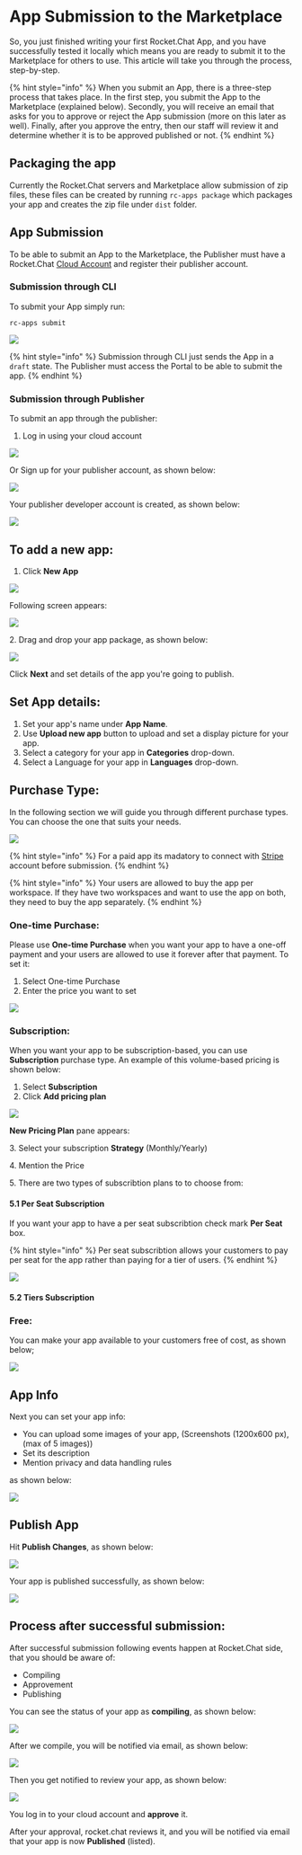 # App Submission to the Marketplace

So, you just finished writing your first Rocket.Chat App, and you have successfully tested it locally which means you are ready to submit it to the Marketplace for others to use. This article will take you through the process, step-by-step.

{% hint style="info" %}
When you submit an App, there is a three-step process that takes place. In the first step, you submit the App to the Marketplace (explained below). Secondly, you will receive an email that asks for you to approve or reject the App submission (more on this later as well). Finally, after you approve the entry, then our staff will review it and determine whether it is to be approved published or not.
{% endhint %}

## Packaging the app

Currently the Rocket.Chat servers and Marketplace allow submission of zip files, these files can be created by running `rc-apps package` which packages your app and creates the zip file under `dist` folder.

## App Submission

To be able to submit an App to the Marketplace, the Publisher must have a Rocket.Chat [Cloud Account](https://cloud.rocket.chat/login) and register their publisher account.

### Submission through CLI

To submit your App simply run:

`rc-apps submit`

![](<../../../.gitbook/assets/image (186) (1).png>)

{% hint style="info" %}
Submission through CLI just sends the App in a `draft` state. The Publisher must access the Portal to be able to submit the app.
{% endhint %}

### Submission through Publisher

To submit an app through the publisher:

1. Log in using your cloud account

![](<../../../.gitbook/assets/image (55).png>)

Or Sign up for your publisher account,  as shown below:

![](<../../../.gitbook/assets/image (183).png>)

Your publisher developer account is created, as shown below:

![](<../../../.gitbook/assets/image (48).png>)

## To add a new app:

1. Click **New App**

![](<../../../.gitbook/assets/image (19).png>)

Following screen appears:&#x20;

![](<../../../.gitbook/assets/image (45).png>)

2\. Drag and drop your app package, as shown below:

![](<../../../.gitbook/assets/image (64).png>)

Click **Next** and set details of the app you're going to publish.

## **Set App details:**

1. Set your app's name under **App Name**.
2. &#x20;Use **Upload new app** button to upload and set a display picture for your app.&#x20;
3. Select a category for your app in **Categories** drop-down.&#x20;
4. Select a Language for your app in **Languages** drop-down.&#x20;

## Purchase Type:

In the following section we will guide you through different purchase types. You can choose the one that suits your needs.

![](<../../../.gitbook/assets/image (56) (1).png>)

{% hint style="info" %}
For a paid app its madatory to connect with [Stripe](https://stripe.com/) account before submission.
{% endhint %}

{% hint style="info" %}
Your users are allowed to buy the app per workspace. If they have two workspaces and want to use the app on both, they need to buy the app separately.
{% endhint %}

### One-time Purchase:

Please use **One-time Purchase** when you want your app to have a one-off payment and your users  are allowed to use it forever after that payment. To set it:

1. Select One-time Purchase
2. Enter the price you want to set

![](<../../../.gitbook/assets/image (31).png>)

### Subscription:

When you want your app to be subscription-based, you can use **Subscription** purchase type. An example of this volume-based pricing is shown below:

1. Select **Subscription**
2. Click **Add pricing plan**

![](<../../../.gitbook/assets/image (11).png>)

**New Pricing Plan** pane appears:

3\. Select your subscription **Strategy** (Monthly/Yearly)&#x20;

4\. Mention the Price

5\. There are two types of subscribtion plans to to choose from: &#x20;

#### **5.1** Per Seat Subscription&#x20;

If you want your app to have a per seat subscribtion check mark **Per Seat** box.

{% hint style="info" %}
Per seat subscribtion allows your customers to pay per seat for the app rather than paying for a tier of users.
{% endhint %}

![](<../../../.gitbook/assets/image (3).png>)

#### **5.2** Tiers Subscription&#x20;



### Free:

You can make your app available to your customers free of cost,  as shown below;

![](<../../../.gitbook/assets/image (2).png>)

## App Info

Next you can set your app info:

* You can upload some images of your app, (Screenshots (1200x600 px), (max of 5 images))
* Set its description
* Mention privacy and data handling rules

as shown below:

![](<../../../.gitbook/assets/image (22).png>)

## Publish App

Hit **Publish Changes**, as shown below:

![](<../../../.gitbook/assets/image (40).png>)

Your app is published successfully, as shown below:

![](<../../../.gitbook/assets/image (15).png>)

## Process after successful submission:

After successful submission following events happen at Rocket.Chat side, that you should be aware of:

* Compiling
* Approvement
* Publishing

You can see the status of your app as **compiling**, as shown below:

![](<../../../.gitbook/assets/image (191).png>)

After we compile, you will be notified via email, as shown below:

![](<../../../.gitbook/assets/image (194).png>)

Then you get notified to review your app, as shown below:

![](<../../../.gitbook/assets/image (192) (1).png>)

You log in to your cloud account and **approve** it.

After your approval, rocket.chat reviews it, and you will be notified via email that your app is now **Published** (listed).
